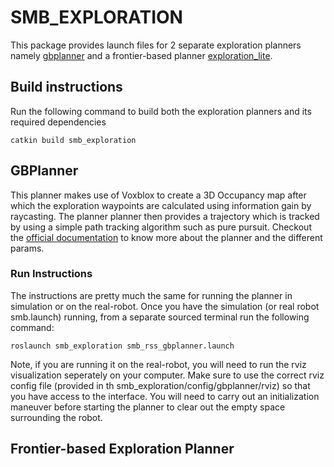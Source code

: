 # SMB_EXPLORATION

This package provides launch files for 2 separate exploration planners namely [gbplanner](https://github.com/ETHZ-RobotX/gbplanner_ros) and a frontier-based planner [exploration_lite](http://wiki.ros.org/explore_lite).

## Build instructions

Run the following command to build both the exploration planners and its required dependencies

```
catkin build smb_exploration
```

## GBPlanner

This planner makes use of Voxblox to create a 3D Occupancy map after which the exploration waypoints are calculated using information gain by raycasting. The planner planner then provides a trajectory which is tracked by using a simple path tracking algorithm such as pure pursuit. Checkout the [official documentation](https://github.com/ntnu-arl/gbplanner_ros/wiki) to know more about the planner and the different params. 

### Run Instructions 

The instructions are pretty much the same for running the planner in simulation or on the real-robot. Once you have the simulation (or real robot smb.launch) running, from a separate sourced terminal run the following command:

```
roslaunch smb_exploration smb_rss_gbplanner.launch
```

Note, if you are running it on the real-robot, you will need to run the rviz visualization seperately on your computer. Make sure to use the correct rviz config file (provided in th smb_exploration/config/gbplanner/rviz) so that you have access to the interface.
You will need to carry out an initialization maneuver before starting the planner to clear out the empty space surrounding the robot.


## Frontier-based Exploration Planner

